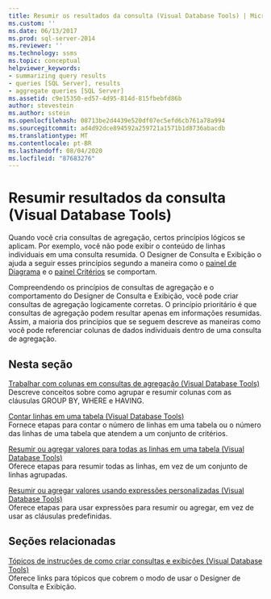 ```yaml
---
title: Resumir os resultados da consulta (Visual Database Tools) | Microsoft Docs
ms.custom: ''
ms.date: 06/13/2017
ms.prod: sql-server-2014
ms.reviewer: ''
ms.technology: ssms
ms.topic: conceptual
helpviewer_keywords:
- summarizing query results
- queries [SQL Server], results
- aggregate queries [SQL Server]
ms.assetid: c9e15350-ed57-4d95-814d-815fbebfd86b
author: stevestein
ms.author: sstein
ms.openlocfilehash: 08713be2d4439e520df07ec5efd6cb761a78a994
ms.sourcegitcommit: ad4d92dce894592a259721a1571b1d8736abacdb
ms.translationtype: MT
ms.contentlocale: pt-BR
ms.lasthandoff: 08/04/2020
ms.locfileid: "87683276"
---
```

# <a name="summarize-query-results-visual-database-tools"></a>Resumir resultados da consulta (Visual Database Tools)
  Quando você cria consultas de agregação, certos princípios lógicos se aplicam. Por exemplo, você não pode exibir o conteúdo de linhas individuais em uma consulta resumida. O Designer de Consulta e Exibição o ajuda a seguir esses princípios segundo a maneira como o [painel de Diagrama](visual-database-tools.md) e o [painel Critérios](criteria-pane-visual-database-tools.md) se comportam.  
  
 Compreendendo os princípios de consultas de agregação e o comportamento do Designer de Consulta e Exibição, você pode criar consultas de agregação logicamente corretas. O princípio prioritário é que consultas de agregação podem resultar apenas em informações resumidas. Assim, a maioria dos princípios que se seguem descreve as maneiras como você pode referenciar colunas de dados individuais dentro de uma consulta de agregação.  
  
## <a name="in-this-section"></a>Nesta seção  
 [Trabalhar com colunas em consultas de agregação &#40;Visual Database Tools&#41;](work-with-columns-in-aggregate-queries-visual-database-tools.md)  
 Descreve conceitos sobre como agrupar e resumir colunas com as cláusulas GROUP BY, WHERE e HAVING.  
  
 [Contar linhas em uma tabela &#40;Visual Database Tools&#41;](count-rows-in-a-table-visual-database-tools.md)  
 Fornece etapas para contar o número de linhas em uma tabela ou o número das linhas de uma tabela que atendem a um conjunto de critérios.  
  
 [Resumir ou agregar valores para todas as linhas em uma tabela &#40;Visual Database Tools&#41;](summarize-or-aggregate-values-for-all-rows-in-a-table-visual-database-tools.md)  
 Oferece etapas para resumir todas as linhas, em vez de um conjunto de linhas agrupadas.  
  
 [Resumir ou agregar valores usando expressões personalizadas &#40;Visual Database Tools&#41;](summarize-or-aggregate-values-using-custom-expressions-visual-database-tools.md)  
 Oferece etapas para usar expressões para resumir ou agregar, em vez de usar as cláusulas predefinidas.  
  
## <a name="related-sections"></a>Seções relacionadas  
 [Tópicos de instruções de como criar consultas e exibições &#40;Visual Database Tools&#41;](design-queries-and-views-how-to-topics-visual-database-tools.md)  
 Oferece links para tópicos que cobrem o modo de usar o Designer de Consulta e Exibição.  
  
  
